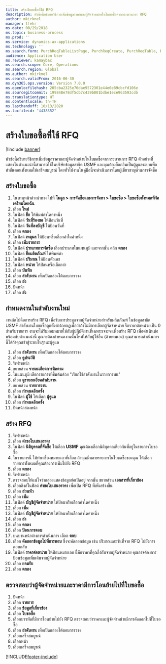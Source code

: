 ```yaml
---
title: สร้างใบขอซื้อที่ใช้ RFQ
description: หัวข้อนี้อธิบายวิธีการเพิ่มข้อมูลราคาและผู้จัดจำหน่ายในใบขอซื้อจากกระบวนการ RFQ
author: mkirknel
manager: tfehr
ms.date: 08/29/2018
ms.topic: business-process
ms.prod: ''
ms.service: dynamics-ax-applications
ms.technology: ''
ms.search.form: PurchReqTableListPage, PurchReqCreate, PurchReqTable, PurchReqLineRelatedDocuments, EcoResCategorySingleLookup, PurchReqWorkflowDropDialog, WorkflowSubmitDialog, WorkflowStatus, WorkflowWorkItemActionDialog, WorkflowUserListLookup, PurchReqCopyRFQ, SysDataAreaSelectLookup, PurchRFQCaseTable, PurchRFQEditLines, PurchRFQReplyTable, UnitOfMeasureLookup
audience: Application User
ms.reviewer: kamaybac
ms.search.scope: Core, Operations
ms.search.region: Global
ms.author: mkirknel
ms.search.validFrom: 2016-06-30
ms.dyn365.ops.version: Version 7.0.0
ms.openlocfilehash: 205cba2325e76dae9572301e44e0e89cbcfd106e
ms.sourcegitcommit: 199848e78df5cb7c439b001bdbe1ece963593cdb
ms.translationtype: HT
ms.contentlocale: th-TH
ms.lasthandoff: 10/13/2020
ms.locfileid: "4438352"
---
```

# <a name="create-a-requisition-that-uses-an-rfq"></a>สร้างใบขอซื้อที่ใช้ RFQ

[!include [banner](../../includes/banner.md)]

หัวข้อนี้อธิบายวิธีการเพิ่มข้อมูลราคาและผู้จัดจำหน่ายในใบขอซื้อจากกระบวนการ RFQ ตัวอย่างที่แสดงในคำแนะนำนี้สามารถใช้ในบริษัทข้อมูลสาธิต USMF และคุณต้องล็อกอินเป็นผู้ดูแลระบบเพื่อทำขั้นตอนทั้งหมดให้เสร็จสมบูรณ์ โดยทั่วไปงานในคู่มือนี้จะดำเนินการโดยผู้เชี่ยวชาญด้านการจัดซื้อ


## <a name="create-a-requisition"></a>สร้างใบขอซื้อ
1. ในบานหน้าต่างนำทาง ไปที่ **โมดูล > การจัดซื้อและการจัดหา > ใบขอซื้อ > ใบขอซื้อทั้งหมดที่จัดเตรียมโดยฉัน**
2. เลือก **ใหม่**
3. ในฟิลด์ **ชื่อ** ให้พิมพ์ค่าใดค่าหนึ่ง
4. ในฟิลด์ **วันที่ร้องขอ** ให้ป้อนวันที่
5. ในฟิลด์ **วันที่ลงบัญชี** ให้ป้อนวันที่
6. เลือก **ตกลง**
7. ในฟิลด์ **เหตุผล** ให้ป้อนหรือเลือกค่าใดค่าหนึ่ง
8. เลือก **เพิ่มรายการ**
9. ในฟิลด์ **ประเภทการจัดซื้อ** เลือกประเภทในแผนภูมิ และจากนั้น คลิก **ตกลง**
10. ในฟิลด์ **ชื่อผลิตภัณฑ์** ให้พิมพ์ค่า
11. ในฟิลด์ **ปริมาณ** ให้ป้อนตัวเลข
12. ในฟิลด์ **หน่วย** ให้ป้อนหรือเลือกค่า
13. เลือก **บันทึก**
14. เลือก **ลำดับงาน** เพื่อเปิดกล่องโต้ตอบการวาง
15. เลือก **ส่ง**
16. ปิดหน้า
17. เลือก **ส่ง**

## <a name="reassign-a-workflow-task"></a>กำหนดงานในลำดับงานใหม่
งานถัดไปคือการสร้าง RFQ เพื่อรับการประมูลจากผู้จัดจำหน่ายสำหรับผลิตภัณฑ์ ในข้อมูลสาธิต USMF ลำดับงานใบขอซื้อถูกตั้งค่าด้วยกฎเพื่อว่าถ้าไม่มีการเลือกผู้จัดจำหน่าย รือราคาต่อหน่วยเป็น 0 สำหรับรายการ งานจะได้รับมอบหมายให้กับผู้ปฏิบัติงานที่เฉพาะเจาะจงเพื่อสร้าง RFQ เพื่อดำเนินต่อพร้อมกับคำแนะนำนี้ คุณจะต้องกำหนดงานนั้นใหม่ให้กับผู้ใช้อื่น (ด้วยตนเอง)  คุณสามารถดำเนินการนี้ได้ถ้าคุณเข้าสู่ระบบในฐานะผู้ดูแล  

1. เลือก **ลำดับงาน** เพื่อเปิดกล่องโต้ตอบการวาง
2. เลือก **ดูประวัติ**
3. รีเฟรชหน้า
4. ขยายส่วน **รายละเอียดการติดตาม**
5. ในแผนภูมิ เลือกรายการที่ขึ้นต้นด้วย "เรียกใช้ลำดับงานในรายการบน"
6. เลือก **ดูรายละเอียดลำดับงาน**
7. ขยายส่วน **รายการงาน**
8. เลือก **กำหนดอีกครั้ง**
9. ในฟิลด์ **ผู้ใช้** ให้เลือก **ผู้ดูแล**
10. เลือก **กำหนดอีกครั้ง**
11. ปิดหน้าสองหน้า

## <a name="create-an-rfq"></a>สร้าง RFQ

1. รีเฟรชหน้า
2. เลือก **คำขอใบเสนอราคา**
3. ในฟิลด์ **นิติบุคคลที่จัดซื้อ** ให้เลือก **USMF** คุณต้องเลือกนิติบุคคลเดียวกันที่อยู่ในรายการใบขอซื้อ  
4. ในรายการนี้ ให้ทำเครื่องหมายแถวที่เลือก ถ้าคุณมีหลายรายการในใบขอซื้อของคุณ ให้เลือกรายการทั้งหมดที่คุณต้องการเพิ่มไปยัง RFQ  
5. เลือก **ตกลง**
6. รีเฟรชหน้า
7. ตรวจสอบให้แน่ใจว่ากล่องแสดงข้อมูลย่อเปิดอยู่ จากนั้น ขยายส่วน **เอกสารที่เกี่ยวข้อง**
8. เลือกลิงค์ในฟิลด์ **คำขอใบเสนอราคา** เพื่อเปิด RFQ ที่เพิ่งสร้างขึ้น
9. เลือก **ส่วนหัว**
10. เลือก **เพิ่ม**
11. ในฟิลด์ **บัญชีผู้จัดจำหน่าย** ให้ป้อนหรือเลือกค่าใดค่าหนึ่ง
12. เลือก **เพิ่ม**
13. ในฟิลด์ **บัญชีผู้จัดจำหน่าย** ให้ป้อนหรือเลือกค่าใดค่าหนึ่ง
14. เลือก **ส่ง**
15. เลือก **ตกลง**
16. เลือก **ป้อนการตอบ**
17. บนบานหน้าต่างการดำเนินการ เลือก **ตอบ**
18. เลือก **คัดลอกข้อมูลไปที่การตอบ** ซึ่งจะคัดลอกข้อมูล เช่น ปริมาณและวันที่จาก RFQ ไปยังการตอบกลับ  
19. ในฟิลด์ **ราคาต่อหน่วย** ให้ป้อนหมายเลข นี่คือราคาที่คุณได้รับจากผู้จัดจำหน่าย คุณอาจต้องการป้อนข้อมูลเพิ่มเติมจากผู้จัดจำหน่าย  
20. เลือก **ยอมรับ**
21. เลือก **ตกลง**

## <a name="verify-that-vendor-and-price-have-been-transferred-to-the-requisition"></a>ตรวจสอบว่าผู้จัดจำหน่ายและราคามีการโอนย้ายไปที่ใบขอซื้อ
1. ปิดหน้า
2. เลือก **รายการ**
3. เลือก **ข้อมูลที่เกี่ยวข้อง**
4. เลือก **ใบขอซื้อ**
5. เลือกบรรทัดที่มีการโอนย้ายไปยัง RFQ ตรวจสอบว่าราคาและผู้จัดจำหน่ายมีการคัดลอกไปที่ใบขอซื้อ  
6. เลือก **ลำดับงาน** เพื่อเปิดกล่องโต้ตอบการวาง
7. เลือกเสร็จสมบูรณ์
8. เลือกหน้า
9. เลือกเสร็จสมบูรณ์



[!INCLUDE[footer-include](../../../includes/footer-banner.md)]